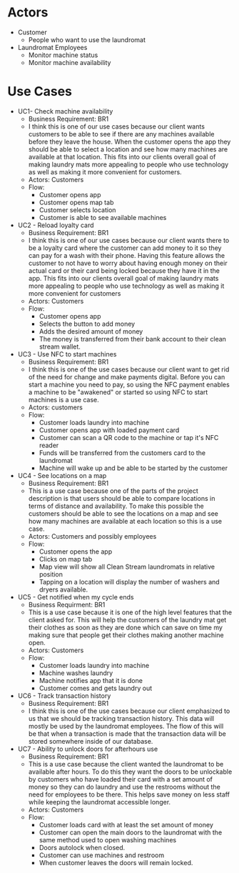 # Actors
- Customer
	- People who want to use the laundromat
- Laundromat Employees
	- Monitor machine status
	- Monitor machine availability 
# Use Cases 
- UC1- Check machine availability
  - Business Requirement: BR1
  - I think this is one of our use cases because our client wants customers to be able to see if there are any machines available before they leave the house. When the customer opens the app they should be able to select a location and see how many machines are available at that location. This fits into our clients overall goal of making laundry mats more appealing to people who use technology as well as making it more convenient for customers.
  - Actors: Customers
  - Flow:
	  - Customer opens app
	  - Customer opens map tab
	  - Customer selects location
	  - Customer is able to see available machines 
- UC2 - Reload loyalty card
  - Business Requirement: BR1
  - I think this is one of our use cases because our client wants there to be a loyalty card where the customer can add money to it so they can pay for a wash with their phone. Having this feature allows the customer to not have to worry about having enough money on their actual card or their card being locked because they have it in the app. This fits into our clients overall goal of making laundry mats more appealing to people who use technology as well as making it more convenient for customers
  - Actors: Customers
  - Flow:
	  - Customer opens app
	  - Selects the button to add money
	  - Adds the desired amount of money
	  - The money is transferred from their bank account to their clean stream wallet.
- UC3 - Use NFC to start machines
  - Business Requirement: BR1
  - I think this is one of the use cases because our client want to get rid of the need for change and make payments digital. Before you can start a machine you need to pay, so using the NFC payment enables a machine to be "awakened" or started so using NFC to start machines is a use case.
  - Actors: customers
  - Flow:
    - Customer loads laundry into machine
    - Customer opens app with loaded payment card
    - Customer can scan a QR code to the machine or tap it's NFC reader
    - Funds will be transferred from the customers card to the laundromat
    - Machine will wake up and be able to be started by the customer
- UC4 - See locations on a map
  - Business Requirement: BR1
  - This is a use case because one of the parts of the project description is that users should be able to compare locations in terms of distance and availability. To make this possible the customers should be able to see the locations on a map and see how many machines are available at each location so this is a use case.
  - Actors: Customers and possibly employees
  - Flow:
    - Customer opens the app
    - Clicks on map tab
    - Map view will show all Clean Stream laundromats in relative position
    - Tapping on a location will display the number of washers and dryers available.
- UC5 - Get notified when my cycle ends
  	- Business Requirment: BR1
  	- This is a use case because it is one of the high level features that the client asked for. This will help the customers of the laundry mat get their clothes as soon as they are done which can save on time my making sure that people get their clothes making another machine open.
  	- Actors: Customers
  	- Flow:
  		- Customer loads laundry into machine
  	   	- Machine washes laundry
  	   	- Machine notifies app that it is done
  	   	- Customer comes and gets laundry out
- UC6 - Track transaction history
  - Business Requirement: BR1
  - I think this is one of the use cases because our client emphasized to us that we should be tracking transaction history.
    This data will mostly be used by the laundromat employees. The flow of this will be that when a transaction is made that
    the transaction data will be stored somewhere inside of our database. 
- UC7 - Ability to unlock doors for afterhours use
  - Business Requirement: BR1
  - This is a use case because the client wanted the laundromat to be available after hours. To do this they want the doors to be unlockable by customers who have loaded their card with a set amount of money so they can do laundry and use the restrooms without the need for employees to be there. This helps save money on less staff while keeping the laundromat accessible longer.
  - Actors: Customers
  - Flow:
    - Customer loads card with at least the set amount of money
    - Customer can open the main doors to the laundromat with the same method used to open washing machines
    - Doors autolock when closed.
    - Customer can use machines and restroom
    - When customer leaves the doors will remain locked.
